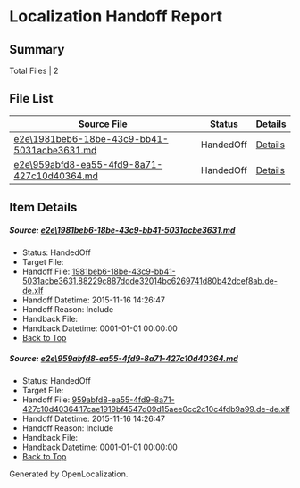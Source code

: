 # <a name='report-top'></a> Localization Handoff Report

## Summary
 Total Files | 2

## File List
 Source File | Status | Details 
 ----------- | ------ | ------- 
 [e2e\1981beb6-18be-43c9-bb41-5031acbe3631.md](https://github.com/OpenLocalizationTest/oltest/blob/ad8b6911bb5bf18e97a17e2a5f6a24414bc6834b/e2e/1981beb6-18be-43c9-bb41-5031acbe3631.md) | HandedOff | [Details](#cefd1d4244d7256517bbb3a016db90b5697e69f41)
 [e2e\959abfd8-ea55-4fd9-8a71-427c10d40364.md](https://github.com/OpenLocalizationTest/oltest/blob/ad8b6911bb5bf18e97a17e2a5f6a24414bc6834b/e2e/959abfd8-ea55-4fd9-8a71-427c10d40364.md) | HandedOff | [Details](#b0467219f995d1068287f97d4a8be77896582dd32)

## Item Details
##### <a name='cefd1d4244d7256517bbb3a016db90b5697e69f41'></a> Source: [e2e\1981beb6-18be-43c9-bb41-5031acbe3631.md](https://github.com/OpenLocalizationTest/oltest/blob/ad8b6911bb5bf18e97a17e2a5f6a24414bc6834b/e2e/1981beb6-18be-43c9-bb41-5031acbe3631.md)
* Status: HandedOff
* Target File: 
* Handoff File: [1981beb6-18be-43c9-bb41-5031acbe3631.88229c887ddde32014bc6269741d80b42dcef8ab.de-de.xlf](https://github.com/OpenLocalizationTestOrg/olhandoff/blob/935ce910a44615c0fae3304a862c3b72ca87eda5/ol-handoff/OpenLocalizationTestOrg/oltest.de-de/yanz/1981beb6-18be-43c9-bb41-5031acbe3631.88229c887ddde32014bc6269741d80b42dcef8ab.de-de.xlf)
* Handoff Datetime: 2015-11-16 14:26:47
* Handoff Reason: Include
* Handback File: 
* Handback Datetime: 0001-01-01 00:00:00
* [Back to Top](#report-top)

##### <a name='b0467219f995d1068287f97d4a8be77896582dd32'></a> Source: [e2e\959abfd8-ea55-4fd9-8a71-427c10d40364.md](https://github.com/OpenLocalizationTest/oltest/blob/ad8b6911bb5bf18e97a17e2a5f6a24414bc6834b/e2e/959abfd8-ea55-4fd9-8a71-427c10d40364.md)
* Status: HandedOff
* Target File: 
* Handoff File: [959abfd8-ea55-4fd9-8a71-427c10d40364.17cae1919bf4547d09d15aee0cc2c10c4fdb9a99.de-de.xlf](https://github.com/OpenLocalizationTestOrg/olhandoff/blob/935ce910a44615c0fae3304a862c3b72ca87eda5/ol-handoff/OpenLocalizationTestOrg/oltest.de-de/yanz/959abfd8-ea55-4fd9-8a71-427c10d40364.17cae1919bf4547d09d15aee0cc2c10c4fdb9a99.de-de.xlf)
* Handoff Datetime: 2015-11-16 14:26:47
* Handoff Reason: Include
* Handback File: 
* Handback Datetime: 0001-01-01 00:00:00
* [Back to Top](#report-top)


Generated by OpenLocalization.
